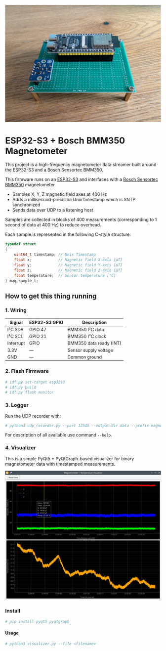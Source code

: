 
![image](doc/hardware.jpg)

# ESP32-S3 + Bosch BMM350 Magnetometer

This project is a high-frequency magnetometer data streamer built around the ESP32-S3 and a Bosch Sensortec BMM350.

This firmware runs on an [ESP32-S3](https://www.espressif.com/en/products/socs/esp32-s3) and interfaces with a [Bosch Sensortec BMM350](https://www.bosch-sensortec.com/products/magnetometers/bmm350/) magnetometer.

- Samples X, Y, Z magnetic field axes at 400 Hz
- Adds a millisecond-precision Unix timestamp which is SNTP synchronized
- Sends data over UDP to a listening host

Samples are collected in blocks of 400 measurements (corresponding to 1 second of data at 400 Hz) to reduce overhead.  

Each sample is represented in the following C-style structure:

```c
typedef struct
{
    uint64_t timestamp; // Unix Timestamp
    float x;            // Magnetic field X-axis [µT]
    float y;            // Magnetic field Y-axis [µT]
    float z;            // Magnetic field Z-axis [µT]
    float temperature;  // Sensor temperature [°C]
} mag_sample_t;
```

## How to get this thing running

### 1. Wiring

| Signal        | ESP32-S3 GPIO | Description              |
|---------------|---------------|--------------------------|
| I²C SDA       | GPIO 47       | BMM350 I²C data          |
| I²C SCL       | GPIO 21       | BMM350 I²C clock         |
| Interrupt     | GPIO          | BMM350 data ready (INT)  |
| 3.3V          | —             | Sensor supply voltage    |
| GND           | —             | Common ground            |

### 2. Flash Firmware

```bash
# idf.py set-target esp32s3
# idf.py build
# idf.py flash monitor
```


### 3. Logger 

Run the UDP recorder with:

```bash
# python3 udp_recorder.py --port 12345 --output-dir data --prefix magneto
```

For description of all available use command ```--help```.


### 4. Visualizer

This is a simple PyQt5 + PyQtGraph-based visualizer for binary magnetometer data with timestamped measurements.

![image](doc/visualizer.png)

### Install

```bash
# pip install pyqt5 pyqtgraph
```

#### Usage

```bash
# python3 visualizer.py --file <filename>
```

